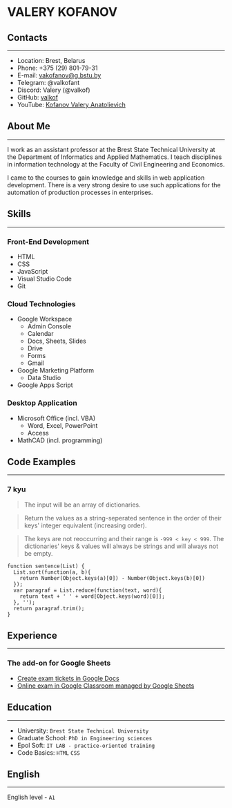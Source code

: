 # VALERY KOFANOV
## Contacts
***
* Location: Brest, Belarus
* Phone: +375 (29) 801-79-31
* E-mail: vakofanov@g.bstu.by
* Telegram: @valkofant
* Discord: Valery (@valkof)
* GitHub: [valkof](https://github.com/valkof "valkof")
* YouTube: [Kofanov Valery Anatolievich](https://www.youtube.com/channel/UC__bwua8kM4qmIgU7dxJbog/featured "Working channel")
## About Me
***
I work as an assistant professor at the Brest State Technical University at the Department of Informatics and Applied Mathematics. I teach disciplines in information technology at the Faculty of Civil Engineering and Economics.

I came to the courses to gain knowledge and skills in web application development. There is a very strong desire to use such applications for the automation of production processes in enterprises.
## Skills
***
### Front-End Development
* HTML
* CSS
* JavaScript
* Visual Studio Code
* Git
### Cloud Technologies
* Google Workspace
    * Admin Console
    * Calendar
    * Docs, Sheets, Slides
    * Drive
    * Forms
    * Gmail
* Google Marketing Platform
    * Data Studio
* Google Apps Script
### Desktop Application
* Microsoft Office (incl. VBA)
    * Word, Excel, PowerPoint
    * Access
* MathCAD (incl. programming)
## Code Examples
***
### 7 kyu
> The input will be an array of dictionaries.

> Return the values as a string-seperated sentence in the order of their keys' integer equivalent (increasing order).

> The keys are not reoccurring and their range is `-999 < key < 999`. The dictionaries' keys & values will always be strings and will always not be empty.
```
function sentence(List) {
  List.sort(function(a, b){
    return Number(Object.keys(a)[0]) - Number(Object.keys(b)[0])
  });
  var paragraf = List.reduce(function(text, word){
    return text + ' ' + word[Object.keys(word)[0]]; 
  }, '');
  return paragraf.trim();
}
```
## Experience
***
### The add-on for Google Sheets
* [Create exam tickets in Google Docs](https://www.youtube.com/watch?v=kQQqCf1qC6I&t "Create exam tickets in Google Docs")
* [Online exam in Google Classroom managed by Google Sheets](https://www.youtube.com/watch?v=c87C3BwvrF4 "Online exam in Google Classroom managed by Google Sheets")
## Education
***
* University: `Brest State Technical University`
* Graduate School: `PhD in Engineering sciences`
* Epol Soft: `IT LAB - practice-oriented training`
* Code Basics: `HTML` `CSS`
## English
***
English level - `A1`   